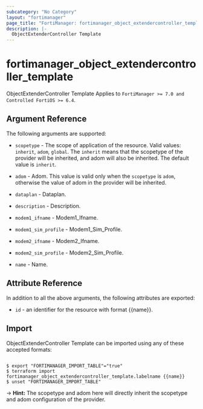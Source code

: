 ```yaml
---
subcategory: "No Category"
layout: "fortimanager"
page_title: "FortiManager: fortimanager_object_extendercontroller_template"
description: |-
  ObjectExtenderController Template
---
```


# fortimanager_object_extendercontroller_template
ObjectExtenderController Template Applies to `FortiManager >= 7.0 and Controlled FortiOS >= 6.4`.

## Argument Reference


The following arguments are supported:

* `scopetype` - The scope of application of the resource. Valid values: `inherit`, `adom`, `global`. The `inherit` means that the scopetype of the provider will be inherited, and adom will also be inherited. The default value is `inherit`.
* `adom` - Adom. This value is valid only when the `scopetype` is `adom`, otherwise the value of adom in the provider will be inherited.

* `dataplan` - Dataplan.
* `description` - Description.
* `modem1_ifname` - Modem1_Ifname.
* `modem1_sim_profile` - Modem1_Sim_Profile.
* `modem2_ifname` - Modem2_Ifname.
* `modem2_sim_profile` - Modem2_Sim_Profile.
* `name` - Name.


## Attribute Reference

In addition to all the above arguments, the following attributes are exported:
* `id` - an identifier for the resource with format {{name}}.

## Import

ObjectExtenderController Template can be imported using any of these accepted formats:
```

$ export "FORTIMANAGER_IMPORT_TABLE"="true"
$ terraform import fortimanager_object_extendercontroller_template.labelname {{name}}
$ unset "FORTIMANAGER_IMPORT_TABLE"
```
-> **Hint:** The scopetype and adom here will directly inherit the scopetype and adom configuration of the provider.
